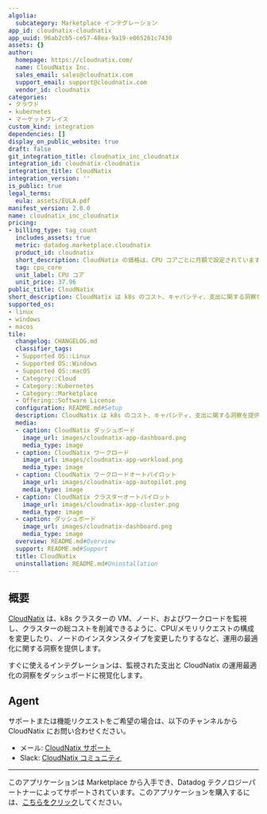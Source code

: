 ```yaml
---
algolia:
  subcategory: Marketplace インテグレーション
app_id: cloudnatix-cloudnatix
app_uuid: 96ab2cb5-ce57-48ea-9a19-e065261c7430
assets: {}
author:
  homepage: https://cloudnatix.com/
  name: CloudNatix Inc.
  sales_email: sales@cloudnatix.com
  support_email: support@cloudnatix.com
  vendor_id: cloudnatix
categories:
- クラウド
- kubernetes
- マーケットプレイス
custom_kind: integration
dependencies: []
display_on_public_website: true
draft: false
git_integration_title: cloudnatix_inc_cloudnatix
integration_id: cloudnatix-cloudnatix
integration_title: CloudNatix
integration_version: ''
is_public: true
legal_terms:
  eula: assets/EULA.pdf
manifest_version: 2.0.0
name: cloudnatix_inc_cloudnatix
pricing:
- billing_type: tag_count
  includes_assets: true
  metric: datadog.marketplace.cloudnatix
  product_id: cloudnatix
  short_description: CloudNatix の価格は、CPU コアごとに月額で設定されています。より大きなコミットメントには、追加のインセンティブが用意されています。
  tag: cpu_core
  unit_label: CPU コア
  unit_price: 37.96
public_title: CloudNatix
short_description: CloudNatix は k8s のコスト、キャパシティ、支出に関する洞察を提供します
supported_os:
- linux
- windows
- macos
tile:
  changelog: CHANGELOG.md
  classifier_tags:
  - Supported OS::Linux
  - Supported OS::Windows
  - Supported OS::macOS
  - Category::Cloud
  - Category::Kubernetes
  - Category::Marketplace
  - Offering::Software License
  configuration: README.md#Setup
  description: CloudNatix は k8s のコスト、キャパシティ、支出に関する洞察を提供します
  media:
  - caption: CloudNatix ダッシュボード
    image_url: images/cloudnatix-app-dashboard.png
    media_type: image
  - caption: CloudNatix ワークロード
    image_url: images/cloudnatix-app-workload.png
    media_type: image
  - caption: CloudNatix ワークロードオートパイロット
    image_url: images/cloudnatix-app-autopilot.png
    media_type: image
  - caption: CloudNatix クラスターオートパイロット
    image_url: images/cloudnatix-app-cluster.png
    media_type: image
  - caption: ダッシュボード
    image_url: images/cloudnatix-dashboard.png
    media_type: image
  overview: README.md#Overview
  support: README.md#Support
  title: CloudNatix
  uninstallation: README.md#Uninstallation
---
```


<!--  SOURCED FROM https://github.com/DataDog/marketplace -->


## 概要

[CloudNatix][1] は、k8s クラスターの VM、ノード、およびワークロードを監視し、クラスターの総コストを削減できるように、CPU/メモリリクエストの構成を変更したり、ノードのインスタンスタイプを変更したりするなど、運用の最適化に関する洞察を提供します。

すぐに使えるインテグレーションは、監視された支出と CloudNatix の運用最適化の洞察をダッシュボードに視覚化します。


## Agent

サポートまたは機能リクエストをご希望の場合は、以下のチャンネルから CloudNatix にお問い合わせください。

- メール: [CloudNatix サポート][4] 
- Slack: [CloudNatix コミュニティ][3]

[1]: https://cloudnatix.com/
[2]: mailto:support@cloudnatix.com
[3]: https://join.slack.com/t/a7t/shared_invite/zt-1fooygi86-wefZeBK_pGcBr_4_WhntnQ
[4]: mailto:support@cloudnatix.com
[5]: https://app.datadoghq.com/integrations/cloudnatix

---
このアプリケーションは Marketplace から入手でき、Datadog テクノロジーパートナーによってサポートされています。このアプリケーションを購入するには、<a href="https://app.datadoghq.com/marketplace/app/cloudnatix-cloudnatix" target="_blank">こちらをクリック</a>してください。